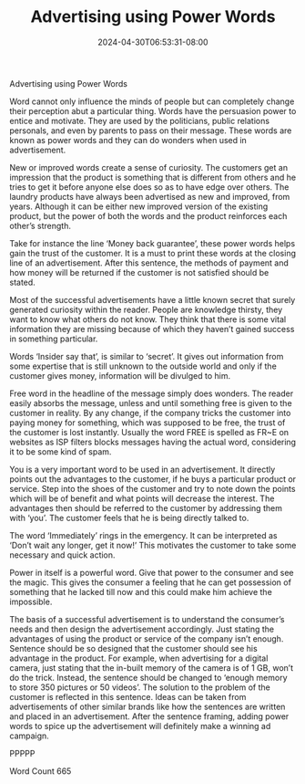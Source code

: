 ﻿---
title: "Advertising using Power Words"
date: 2024-04-30T06:53:31-08:00
description: "TXT Tips for Web Success"
featured_image: "/images/TXT.jpg"
tags: ["TXT"]
---

Advertising using Power Words

Word cannot only influence the minds of people but can completely change their perception abut a particular thing. Words have the persuasion power to entice and motivate. They are used by the politicians, public relations personals, and even by parents to pass on their message. These words are known as power words and they can do wonders when used in advertisement. 

New or improved words create a sense of curiosity. The customers get an impression that the product is something that is different from others and he tries to get it before anyone else does so as to have edge over others. The laundry products have always been advertised as new and improved, from years. Although it can be either new improved version of the existing product, but the power of both the words and the product reinforces each other’s strength. 

Take for instance the line ‘Money back guarantee’, these power words helps gain the trust of the customer. It is a must to print these words at the closing line of an advertisement. After this sentence, the methods of payment and how money will be returned if the customer is not satisfied should be stated.

Most of the successful advertisements have a little known secret that surely generated curiosity within the reader. People are knowledge thirsty, they want to know what others do not know. They think that there is some vital information they are missing because of which they haven’t gained success in something particular. 

Words ‘Insider say that’, is similar to ‘secret’. It gives out information from some expertise that is still unknown to the outside world and only if the customer gives money, information will be divulged to him.       

Free word in the headline of the message simply does wonders. The reader easily absorbs the message, unless and until something free is given to the customer in reality. By any change, if the company tricks the customer into paying money for something, which was supposed to be free, the trust of the customer is lost instantly. Usually the word FREE is spelled as FR~E on websites as ISP filters blocks messages having the actual word, considering it to be some kind of spam. 

You is a very important word to be used in an advertisement. It directly points out the advantages to the customer, if he buys a particular product or service. Step into the shoes of the customer and try to note down the points which will be of benefit and what points will decrease the interest. The advantages then should be referred to the customer by addressing them with ‘you’. The customer feels that he is being directly talked to. 

The word ‘Immediately’ rings in the emergency. It can be interpreted as ‘Don’t wait any longer, get it now!’ This motivates the customer to take some necessary and quick action. 

Power in itself is a powerful word. Give that power to the consumer and see the magic. This gives the consumer a feeling that he can get possession of something that he lacked till now and this could make him achieve the impossible. 

The basis of a successful advertisement is to understand the consumer’s needs and then design the advertisement accordingly. Just stating the advantages of using the product or service of the company isn’t enough. Sentence should be so designed that the customer should see his advantage in the product. For example, when advertising for a digital camera, just stating that the in-built memory of the camera is of 1 GB, won’t do the trick. Instead, the sentence should be changed to ‘enough memory to store 350 pictures or 50 videos’. The solution to the problem of the customer is reflected in this sentence. Ideas can be taken from advertisements of other similar brands like how the sentences are written and placed in an advertisement. After the sentence framing, adding power words to spice up the advertisement will definitely make a winning ad campaign.  

PPPPP

Word Count 665

